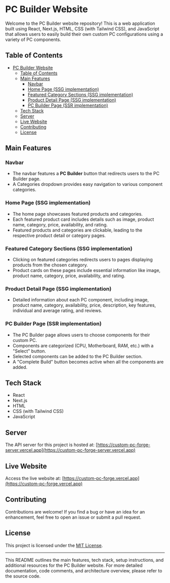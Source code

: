 # PC Builder Website

Welcome to the PC Builder website repository! This is a web application built using React, Next.js, HTML, CSS (with Tailwind CSS), and JavaScript that allows users to easily build their own custom PC configurations using a variety of PC components.

## Table of Contents
- [PC Builder Website](#pc-builder-website)
  - [Table of Contents](#table-of-contents)
  - [Main Features](#main-features)
    - [Navbar](#navbar)
    - [Home Page (SSG implementation)](#home-page-ssg-implementation)
    - [Featured Category Sections (SSG implementation)](#featured-category-sections-ssg-implementation)
    - [Product Detail Page (SSG implementation)](#product-detail-page-ssg-implementation)
    - [PC Builder Page (SSR implementation)](#pc-builder-page-ssr-implementation)
  - [Tech Stack](#tech-stack)
  - [Server](#server)
  - [Live Website](#live-website)
  - [Contributing](#contributing)
  - [License](#license)

## Main Features

### Navbar
- The navbar features a **PC Builder** button that redirects users to the PC Builder page.
- A Categories dropdown provides easy navigation to various component categories.

### Home Page (SSG implementation)
- The home page showcases featured products and categories.
- Each featured product card includes details such as image, product name, category, price, availability, and rating.
- Featured products and categories are clickable, leading to the respective product detail or category pages.

### Featured Category Sections (SSG implementation)
- Clicking on featured categories redirects users to pages displaying products from the chosen category.
- Product cards on these pages include essential information like image, product name, category, price, availability, and rating.

### Product Detail Page (SSG implementation)
- Detailed information about each PC component, including image, product name, category, availability, price, description, key features, individual and average rating, and reviews.

### PC Builder Page (SSR implementation)
- The PC Builder page allows users to choose components for their custom PC.
- Components are categorized (CPU, Motherboard, RAM, etc.) with a "Select" button.
- Selected components can be added to the PC Builder section.
- A "Complete Build" button becomes active when all the components are added.

## Tech Stack

- React
- Next.js
- HTML
- CSS (with Tailwind CSS)
- JavaScript


## Server

The API server for this project is hosted at: [https://custom-pc-forge-server.vercel.app](https://custom-pc-forge-server.vercel.app)

## Live Website

Access the live website at: [https://custom-pc-forge.vercel.app](https://custom-pc-forge.vercel.app)

## Contributing

Contributions are welcome! If you find a bug or have an idea for an enhancement, feel free to open an issue or submit a pull request.

## License

This project is licensed under the [MIT License](LICENSE).

---

This README outlines the main features, tech stack, setup instructions, and additional resources for the PC Builder website. For more detailed documentation, code comments, and architecture overview, please refer to the source code.
